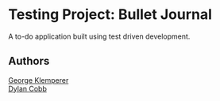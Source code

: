 # Testing Project: Bullet Journal

A to-do application built using test driven development.

## Authors
[George Klemperer](https://www.github.com/GeorgeKlemperer)
<br>
[Dylan Cobb](https://www.github.com/dylancobb)
